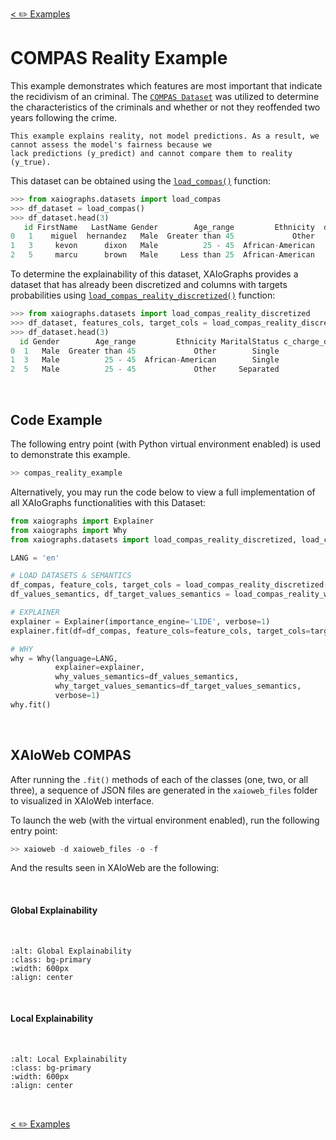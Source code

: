 [< ✏️ Examples](examples/examples)

# COMPAS Reality Example

This example demonstrates which features are most important that indicate the recidivism of an criminal. 
The [`COMPAS Dataset`](../user_guide/datasets.md#compas) was utilized to determine the characteristics of the 
criminals and whether or not they reoffended two years following the crime.

```{warning}
This example explains reality, not model predictions. As a result, we cannot assess the model's fairness because we 
lack predictions (y_predict) and cannot compare them to reality (y_true).
```

This dataset can be obtained using the [`load_compas()`](../api_reference/datasets.md#xaiographs.datasets.load_compas) 
function:

```python
>>> from xaiographs.datasets import load_compas
>>> df_dataset = load_compas()
>>> df_dataset.head(3)
   id FirstName   LastName Gender        Age_range         Ethnicity  days_b_screening_arrest     c_jail_in    c_jail_out  Days_in_jail c_charge_degree                   c_charge_desc  is_recid  is_violent_recid score_risk_recidivism score_text_risk_recidivism  score_risk_violence score_text_risk_violence  Low_Recid  Medium_Recid  High_Recid  No_Recid  score_text_risk_violence  Low_Recid  Medium_Recid  High_Recid  No_Recid  Recid  predict_two_year_recid  real_two_year_recid
0   1    miguel  hernandez   Male  Greater than 45             Other                     -1.0  13/8/13 6:03  14/8/13 5:41             1               F    Aggravated Assault w/Firearm         0                 0                     1                        Low                    1                      Low          1             0           0         1                       Low          1             0           0         1      0                       0                    0
1   3     kevon      dixon   Male          25 - 45  African-American                     -1.0  26/1/13 3:45   5/2/13 5:36            10               F  Felony Battery w/Prior Convict         1                 1                     3                        Low                    1                      Low          1             0           0         0                       Low          1             0           0         0      1                       0                    1
2   5     marcu      brown   Male     Less than 25  African-American                      NaN           NaN           NaN             0               F          Possession of Cannabis         0                 0                     8                       High                    6                   Medium          0             0           1         1                    Medium          0             0           1         1      0                       1                    0
```

To determine the explainability of this dataset, XAIoGraphs provides a dataset that has already been discretized and 
columns with targets probabilities using 
[`load_compas_reality_discretized()`](../api_reference/datasets.md#xaiographs.datasets.load_compas_reality_discretized) 
function:


```python
>>> from xaiographs.datasets import load_compas_reality_discretized
>>> df_dataset, features_cols, target_cols = load_compas_reality_discretized()
>>> df_dataset.head(3)
  id Gender        Age_range         Ethnicity MaritalStatus c_charge_degree is_recid is_violent_recid  Recid  No_Recid
0  1   Male  Greater than 45             Other        Single               F       NO               NO      0         1
1  3   Male          25 - 45  African-American        Single               F      YES              YES      1         0
2  5   Male          25 - 45             Other     Separated               M       NO               NO      0         1
```


&nbsp;
## Code Example

The following entry point (with Python virtual environment enabled) is used to demonstrate this example.

```python
>> compas_reality_example
```

Alternatively, you may run the code below to view a full implementation of all XAIoGraphs functionalities with this Dataset:

```python
from xaiographs import Explainer
from xaiographs import Why
from xaiographs.datasets import load_compas_reality_discretized, load_compas_reality_why

LANG = 'en'

# LOAD DATASETS & SEMANTICS
df_compas, feature_cols, target_cols = load_compas_reality_discretized()
df_values_semantics, df_target_values_semantics = load_compas_reality_why(language=LANG)

# EXPLAINER
explainer = Explainer(importance_engine='LIDE', verbose=1)
explainer.fit(df=df_compas, feature_cols=feature_cols, target_cols=target_cols)

# WHY
why = Why(language=LANG,
          explainer=explainer,
          why_values_semantics=df_values_semantics,
          why_target_values_semantics=df_target_values_semantics,
          verbose=1)
why.fit()
```

&nbsp;
## XAIoWeb COMPAS


After running the `.fit()` methods of each of the classes (one, two, or all three), a sequence of JSON files are 
generated in the `xaioweb_files` folder to visualized in XAIoWeb interface.


To launch the web (with the virtual environment enabled), run the following entry point:

```python
>> xaioweb -d xaioweb_files -o -f
```

And the results seen in XAIoWeb are the following:

&nbsp;
#### Global Explainability
&nbsp;
```{image} ../../imgs/compas_reality_example/XaioWeb_Global_Explainability.png
:alt: Global Explainability
:class: bg-primary
:width: 600px
:align: center
```

&nbsp;
#### Local Explainability
&nbsp;
```{image} ../../imgs/compas_reality_example/XaioWeb_Local_Explainability.png
:alt: Local Explainability
:class: bg-primary
:width: 600px
:align: center
```
&nbsp;

[< ✏️ Examples](examples/examples)
